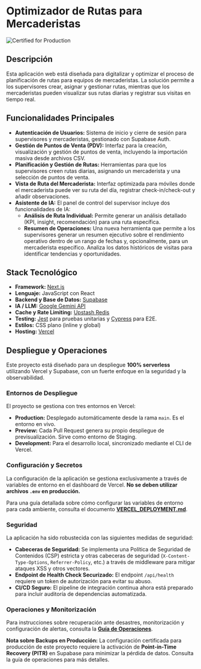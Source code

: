 # Optimizador de Rutas para Mercaderistas

![Certified for Production](https://img.shields.io/badge/SRE%20Audit-Certified%20for%20Production-brightgreen)

## Descripción

Esta aplicación web está diseñada para digitalizar y optimizar el proceso de planificación de rutas para equipos de mercaderistas. La solución permite a los supervisores crear, asignar y gestionar rutas, mientras que los mercaderistas pueden visualizar sus rutas diarias y registrar sus visitas en tiempo real.


## Funcionalidades Principales

- **Autenticación de Usuarios:** Sistema de inicio y cierre de sesión para supervisores y mercaderistas, gestionado con Supabase Auth.
- **Gestión de Puntos de Venta (PDV):** Interfaz para la creación, visualización y gestión de puntos de venta, incluyendo la importación masiva desde archivos CSV.
- **Planificación y Gestión de Rutas:** Herramientas para que los supervisores creen rutas diarias, asignando un mercaderista y una selección de puntos de venta.
- **Vista de Ruta del Mercaderista:** Interfaz optimizada para móviles donde el mercaderista puede ver su ruta del día, registrar check-in/check-out y añadir observaciones.
- **Asistente de IA:** El panel de control del supervisor incluye dos funcionalidades de IA:
  - **Análisis de Ruta Individual:** Permite generar un análisis detallado (KPI, insight, recomendación) para una ruta específica.
  - **Resumen de Operaciones:** Una nueva herramienta que permite a los supervisores generar un resumen ejecutivo sobre el rendimiento operativo dentro de un rango de fechas y, opcionalmente, para un mercaderista específico. Analiza los datos históricos de visitas para identificar tendencias y oportunidades.

## Stack Tecnológico

- **Framework:** [Next.js](https://nextjs.org/)
- **Lenguaje:** JavaScript con React
- **Backend y Base de Datos:** [Supabase](https://supabase.io/)
- **IA / LLM:** [Google Gemini API](https://ai.google.dev/)
- **Cache y Rate Limiting:** [Upstash Redis](https://upstash.com/)
- **Testing:** [Jest](https://jestjs.io/) para pruebas unitarias y [Cypress](https://www.cypress.io/) para E2E.
- **Estilos:** CSS plano (inline y global)
- **Hosting:** [Vercel](https://vercel.com/)

## Despliegue y Operaciones

Este proyecto está diseñado para un despliegue **100% serverless** utilizando Vercel y Supabase, con un fuerte enfoque en la seguridad y la observabilidad.

### Entornos de Despliegue

El proyecto se gestiona con tres entornos en Vercel:
- **Production:** Desplegado automáticamente desde la rama `main`. Es el entorno en vivo.
- **Preview:** Cada Pull Request genera su propio despliegue de previsualización. Sirve como entorno de Staging.
- **Development:** Para el desarrollo local, sincronizado mediante el CLI de Vercel.

### Configuración y Secretos

La configuración de la aplicación se gestiona exclusivamente a través de variables de entorno en el dashboard de Vercel. **No se deben utilizar archivos `.env` en producción.**

Para una guía detallada sobre cómo configurar las variables de entorno para cada ambiente, consulta el documento **[VERCEL_DEPLOYMENT.md](./VERCEL_DEPLOYMENT.md)**.

### Seguridad

La aplicación ha sido robustecida con las siguientes medidas de seguridad:
- **Cabeceras de Seguridad:** Se implementa una Política de Seguridad de Contenidos (CSP) estricta y otras cabeceras de seguridad (`X-Content-Type-Options`, `Referrer-Policy`, etc.) a través de middleware para mitigar ataques XSS y otros vectores.
- **Endpoint de Health Check Securizado:** El endpoint `/api/health` requiere un token de autorización para evitar su abuso.
- **CI/CD Seguro:** El pipeline de integración continua ahora está preparado para incluir auditoría de dependencias automatizada.

### Operaciones y Monitorización

Para instrucciones sobre recuperación ante desastres, monitorización y configuración de alertas, consulta la **[Guía de Operaciones](./OPERATIONS.md)**.

**Nota sobre Backups en Producción:** La configuración certificada para producción de este proyecto requiere la activación de **Point-in-Time Recovery (PITR)** en Supabase para minimizar la pérdida de datos. Consulta la guía de operaciones para más detalles.
